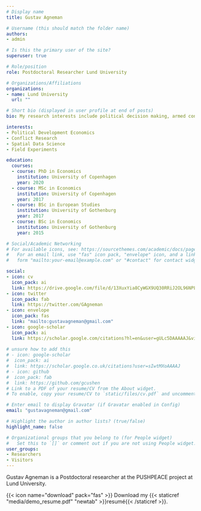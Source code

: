 ```yaml
---
# Display name
title: Gustav Agneman

# Username (this should match the folder name)
authors:
- admin

# Is this the primary user of the site?
superuser: true

# Role/position
role: Postdoctoral Researcher Lund University

# Organizations/Affiliations
organizations:
- name: Lund University
  url: ""

# Short bio (displayed in user profile at end of posts)
bio: My research interests include political decision making, armed conflict and spatial econometrics

interests:
- Political Development Economics
- Conflict Research
- Spatial Data Science
- Field Experiments 

education:
  courses:
  - course: PhD in Economics
    institution: University of Copenhagen
    year: 2020
  - course: MSc in Economics
    institution: University of Copenhagen
    year: 2017
  - course: BSc in European Studies
    institution: University of Gothenburg
    year: 2017
  - course: BSc in Economics
    institution: University of Gothenburg
    year: 2015

# Social/Academic Networking
# For available icons, see: https://sourcethemes.com/academic/docs/page-builder/#icons
#   For an email link, use "fas" icon pack, "envelope" icon, and a link in the
#   form "mailto:your-email@example.com" or "#contact" for contact widget.

social:
- icon: cv
  icon_pack: ai
  link: https://drive.google.com/file/d/13XuxYia8CyWGX9UQ30RRiJ2OL96NPLo4/view?usp=sharing
- icon: twitter
  icon_pack: fab
  link: https://twitter.com/GAgneman
- icon: envelope
  icon_pack: fas
  link: "mailto:gustavagneman@gmail.com"
- icon: google-scholar
  icon_pack: ai
  link: https://scholar.google.com/citations?hl=en&user=gULc5DAAAAAJ&view_op=list_works&gmla=AJsN-F40xGSyJSEgwNVAHs8-PQi_KzISS5eTckjO5M_24klxnUKKLkcDdTpunHNcD1HbgKXtS9cFRWACibRUBVvYV2MIKesBmg 
  
# unsure how to add this
# - icon: google-scholar
#  icon_pack: ai
#  link: https://scholar.google.co.uk/citations?user=sIwtMXoAAAAJ
# - icon: github
#  icon_pack: fab
#  link: https://github.com/gcushen
# Link to a PDF of your resume/CV from the About widget.
# To enable, copy your resume/CV to `static/files/cv.pdf` and uncomment the lines below.  

# Enter email to display Gravatar (if Gravatar enabled in Config)
email: "gustavagneman@gmail.com"

# Highlight the author in author lists? (true/false)
highlight_name: false

# Organizational groups that you belong to (for People widget)
#   Set this to `[]` or comment out if you are not using People widget.
user_groups:
- Researchers
- Visitors
---
```


Gustav Agneman is a Postdoctoral researcher at the PUSHPEACE project at Lund University. 

{{< icon name="download" pack="fas" >}} Download my {{< staticref "media/demo_resume.pdf" "newtab" >}}resumé{{< /staticref >}}.


